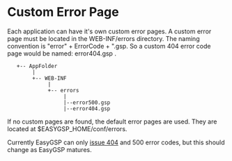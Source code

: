 # Custom Error Page #

Each application can have it's own custom error pages.  A custom error page must be located in the WEB-INF/errors directory.  The naming convention is "error" + ErrorCode + ".gsp.  So a custom 404 error code page would be named:  error404.gsp .


```
   +-- AppFolder
        |
        +-- WEB-INF
             |
             +-- errors
                  |
                  |--error500.gsp
                  |--error404.gsp          
```

If no custom pages are found, the default error pages are used. They are located at $EASYGSP\_HOME/conf/errors.

Currently EasyGSP can only [issue 404](https://code.google.com/p/easygsp/issues/detail?id=404) and 500 error codes, but this should change as EasyGSP matures.